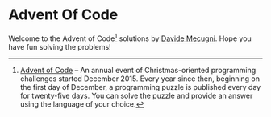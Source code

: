 # Advent Of Code

Welcome to the Advent of Code[^aoc] solutions by [Davide Mecugni][github].
Hope you have fun solving the problems!



[^aoc]:
    [Advent of Code][aoc] – An annual event of Christmas-oriented programming challenges started December 2015.
    Every year since then, beginning on the first day of December, a programming puzzle is published every day for twenty-five days.
    You can solve the puzzle and provide an answer using the language of your choice.

[aoc]: https://adventofcode.com
[github]: https://github.com/davidemecugni

